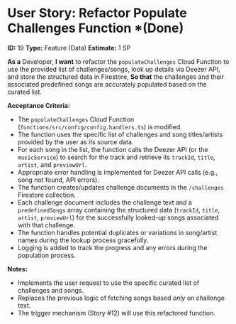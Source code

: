 # User Story: Refactor Populate Challenges Function *(Done)

**ID:** 19
**Type:** Feature (Data)
**Estimate:** 1 SP

**As a** Developer,
**I want** to refactor the `populateChallenges` Cloud Function to use the provided list of challenges/songs, look up details via Deezer API, and store the structured data in Firestore,
**So that** the challenges and their associated predefined songs are accurately populated based on the curated list.

**Acceptance Criteria:**

*   The `populateChallenges` Cloud Function (`functions/src/config/config.handlers.ts`) is modified.
*   The function uses the specific list of challenges and song titles/artists provided by the user as its source data.
*   For each song in the list, the function calls the Deezer API (or the `musicService`) to search for the track and retrieve its `trackId`, `title`, `artist`, and `previewUrl`.
*   Appropriate error handling is implemented for Deezer API calls (e.g., song not found, API errors).
*   The function creates/updates challenge documents in the `/challenges` Firestore collection.
*   Each challenge document includes the challenge text and a `predefinedSongs` array containing the structured data (`trackId`, `title`, `artist`, `previewUrl`) for the successfully looked-up songs associated with that challenge.
*   The function handles potential duplicates or variations in song/artist names during the lookup process gracefully.
*   Logging is added to track the progress and any errors during the population process.

**Notes:**

*   Implements the user request to use the specific curated list of challenges and songs.
*   Replaces the previous logic of fetching songs based *only* on challenge text.
*   The trigger mechanism (Story #12) will use this refactored function.